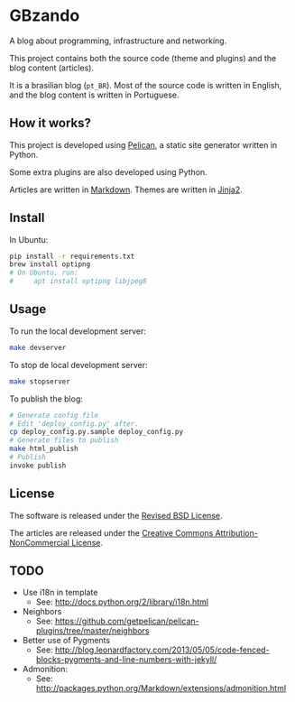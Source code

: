 GBzando
=======

A blog about programming, infrastructure and networking.

This project contains both the source code (theme and plugins) and the blog content (articles).

It is a brasilian blog (`pt_BR`). Most of the source code is written in English, and the blog content is written in Portuguese.

How it works?
-------------

This project is developed using [Pelican](https://github.com/getpelican/pelican/), a static site generator written in Python.

Some extra plugins are also developed using Python.

Articles are written in [Markdown](http://daringfireball.net/projects/markdown/). Themes are written in [Jinja2](http://jinja.pocoo.org).

Install
-------

In Ubuntu:

```sh
pip install -r requirements.txt
brew install optipng
# On Ubuntu, run:
#     apt install optipng libjpeg8
```

Usage
-----

To run the local development server:

```sh
make devserver
```

To stop de local development server:

```sh
make stopserver
```

To publish the blog:

```sh
# Generate config file
# Edit 'deploy_config.py' after.
cp deploy_config.py.sample deploy_config.py
# Generate files to publish
make html_publish
# Publish
invoke publish
```

License
-------

The software is released under the [Revised BSD License](LICENSE).

The articles are released under the [Creative Commons Attribution-NonCommercial License](http://creativecommons.org/licenses/by-nc/3.0/deed.en_US).

TODO
----

- Use i18n in template
	- See: http://docs.python.org/2/library/i18n.html
- Neighbors
	- See: https://github.com/getpelican/pelican-plugins/tree/master/neighbors
- Better use of Pygments
	- See: http://blog.leonardfactory.com/2013/05/05/code-fenced-blocks-pygments-and-line-numbers-with-jekyll/
- Admonition:
	- See: http://packages.python.org/Markdown/extensions/admonition.html
